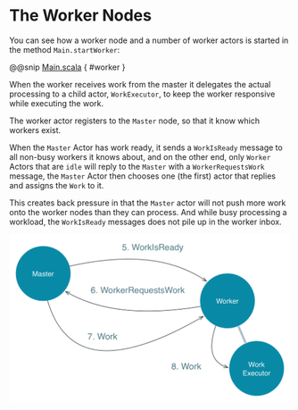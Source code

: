 # The Worker Nodes

You can see how a worker node and a number of worker actors is started in the method `Main.startWorker`:

@@snip [Main.scala]($g8src$/scala/worker/Main.scala) { #worker }

When the worker receives work from the master it delegates the actual processing to a child actor, `WorkExecutor`, to keep the worker responsive while executing the work.

The worker actor registers to the `Master` node, so that it know which workers exist.

When the `Master` Actor has work ready, it sends a `WorkIsReady` message to all non-busy workers it knows about, and on the other end, only `Worker` Actors that are `idle` will reply to the `Master` with a `WorkerRequestsWork` message, the `Master` Actor then chooses one (the first) actor that replies and assigns the `Work` to it.

This creates back pressure in that the `Master` actor will not push more work onto the worker nodes than they can process. And while busy processing a workload, the `WorkIsReady` messages does not pile up in the worker inbox.

![Master to Worker Message Flow](images/master-worker-message-flow.png)

